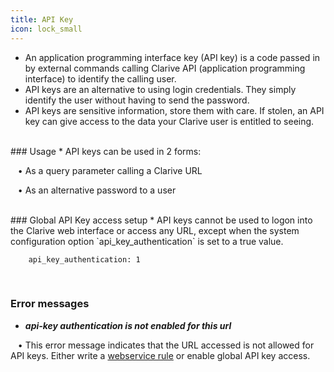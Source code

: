 ```yaml
---
title: API Key
icon: lock_small
---
```

* An application programming interface key (API key) is a code passed in by external commands calling Clarive API (application programming interface) to identify the calling user.
* API keys are an alternative to using login credentials. They simply identify the user without having to send the password. 
* API keys are sensitive information, store them with care. If stolen, an API key can give access to the data your Clarive user is entitled to seeing. 

<br />
### Usage
* API keys can be used in 2 forms: <br />

&nbsp; &nbsp;• As a query parameter calling a Clarive URL <br />

&nbsp; &nbsp;• As an alternative password to a user

<br />
### Global API Key access setup 
* API keys cannot be used to logon into the Clarive web interface or access any URL, except
when the system configuration option `api_key_authentication` is set to a true value. <br />

            
        api_key_authentication: 1


     
<br />

### Error messages
* ***api-key authentication is not enabled for this url*** <br />

&nbsp; &nbsp;• This error message indicates that the URL accessed is not 
allowed for API keys. Either write a [webservice rule](Concepts/webservice)
or enable global API key access.

